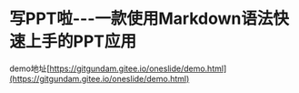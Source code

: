 # 写PPT啦---一款使用Markdown语法快速上手的PPT应用
demo地址[https://gitgundam.gitee.io/oneslide/demo.html](https://gitgundam.gitee.io/oneslide/demo.html)
